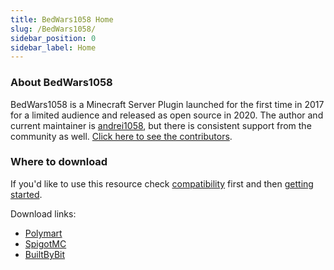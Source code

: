 ```yaml
---
title: BedWars1058 Home
slug: /BedWars1058/
sidebar_position: 0
sidebar_label: Home
---
```

### About BedWars1058
BedWars1058 is a Minecraft Server Plugin launched for the first time in 2017 for a limited audience
and released as open source in 2020. The author and current maintainer is [andrei1058](https://github.com/andrei1058), 
but there is consistent support from the community as well. 
[Click here to see the contributors](https://github.com/andrei1058/BedWars1058/graphs/contributors).


### Where to download
If you'd like to use this resource check [compatibility](compatibility.md) first and then [getting started](setup/plugin-installation.md).

Download links:
* [Polymart](https://polymart.org/resource/1152/)
* [SpigotMC](https://www.spigotmc.org/resources/97320/)
* [BuiltByBit](https://builtbybit.com/resources/35838/)